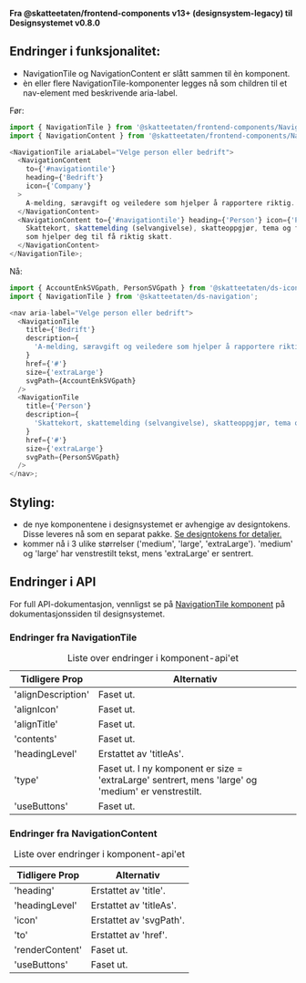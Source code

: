 **Fra @skatteetaten/frontend-components v13+ (designsystem-legacy) til Designsystemet v0.8.0**

## Endringer i funksjonalitet:

- NavigationTile og NavigationContent er slått sammen til èn komponent.
- èn eller flere NavigationTile-komponenter legges nå som children til et nav-element med beskrivende aria-label.

Før:

```javascript static
import { NavigationTile } from '@skatteetaten/frontend-components/NavigationTile';
import { NavigationContent } from '@skatteetaten/frontend-components/NavigationTile/NavigationContent';

<NavigationTile ariaLabel="Velge person eller bedrift">
  <NavigationContent
    to={'#navigationtile'}
    heading={'Bedrift'}
    icon={'Company'}
  >
    A-melding, særavgift og veiledere som hjelper å rapportere riktig.
  </NavigationContent>
  <NavigationContent to={'#navigationtile'} heading={'Person'} icon={'Person'}>
    Skattekort, skattemelding (selvangivelse), skatteoppgjør, tema og fradrag
    som hjelper deg til få riktig skatt.
  </NavigationContent>
</NavigationTile>;
```

Nå:

```js static
import { AccountEnkSVGpath, PersonSVGpath } from '@skatteetaten/ds-icons';
import { NavigationTile } from '@skatteetaten/ds-navigation';

<nav aria-label="Velge person eller bedrift">
  <NavigationTile
    title={'Bedrift'}
    description={
      'A-melding, særavgift og veiledere som hjelper å rapportere riktig.'
    }
    href={'#'}
    size={'extraLarge'}
    svgPath={AccountEnkSVGpath}
  />
  <NavigationTile
    title={'Person'}
    description={
      'Skattekort, skattemelding (selvangivelse), skatteoppgjør, tema og fradrag som hjelper deg til få riktig skatt.'
    }
    href={'#'}
    size={'extraLarge'}
    svgPath={PersonSVGpath}
  />
</nav>;
```

## Styling:

- de nye komponentene i designsystemet er avhengige av designtokens. Disse leveres nå som en separat pakke. <a class="brodtekst-link" href="#section-designtokens-deprecated">Se designtokens for detaljer.</a>
- kommer nå i 3 ulike størrelser ('medium', 'large', 'extraLarge'). 'medium' og 'large' har venstrestilt tekst, mens 'extraLarge' er sentrert.

## Endringer i API

For full API-dokumentasjon, vennligst se på <a class="brodtekst-link" href="https://www.skatteetaten.no/stilogtone/designsystemet/komponenter/navigationtile/">NavigationTile komponent</a> på dokumentasjonssiden til designsystemet.

### Endringer fra NavigationTile

<div class="migration-tabell">
<table>
<caption>Liste over endringer i komponent-api'et</caption>
<thead><tr><th>Tidligere Prop</th><th>Alternativ</th></tr></thead>
<tbody>
<tr>
<td>'alignDescription'</td>
<td>
Faset ut.
</td>
</tr>
<tr>
<td>'alignIcon'</td>
<td>
Faset ut.
</td>
</tr>
<tr>
<td>'alignTitle'</td>
<td>
Faset ut.
</td>
</tr>
<tr>
<td>'contents'</td>
<td>
Faset ut.  
</td>
</tr>
<tr>
<td>'headingLevel'</td>
<td>
Erstattet av 'titleAs'.
</td>
</tr>
<tr>
<td>'type'</td>
<td>
Faset ut. I ny komponent er size = 'extraLarge' sentrert, mens 'large' og 'medium' er venstrestilt.
</td>
</tr>
<tr>
<td>'useButtons'</td>
<td>
Faset ut.
</td>
</tr>
</tbody>
</table>
</div>

### Endringer fra NavigationContent

<div class="migration-tabell">
<table>
<caption>Liste over endringer i komponent-api'et</caption>
<thead><tr><th>Tidligere Prop</th><th>Alternativ</th></tr></thead>
<tbody>
<tr>
<td>'heading'</td>
<td>
Erstattet av 'title'.
</td>
</tr>
<tr>
<td>'headingLevel'</td>
<td>
Erstattet av 'titleAs'.
</td>
</tr>
<tr>
<td>'icon'</td>
<td>
Erstattet av 'svgPath'. 
</td>
</tr>
<tr>
<td>'to'</td>
<td>
Erstattet av 'href'.
</td>
</tr>
<tr>
<td>'renderContent'</td>
<td>
Faset ut.  
</td>
</tr>
<tr>
<td>'useButtons'</td>
<td>
Faset ut.
</td>
</tr>
</tbody>
</table>
</div>
